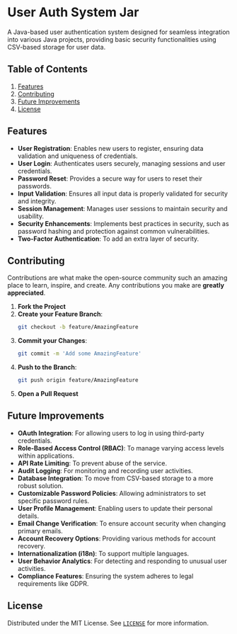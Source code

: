 # User Auth System Jar

A Java-based user authentication system designed for seamless integration into various Java projects, providing basic security functionalities using CSV-based storage for user data.

## Table of Contents

1. [Features](#features)
2. [Contributing](#contributing)
3. [Future Improvements](#future-improvements)
4. [License](#license)

## Features

- **User Registration**: Enables new users to register, ensuring data validation and uniqueness of credentials.
- **User Login**: Authenticates users securely, managing sessions and user credentials.
- **Password Reset**: Provides a secure way for users to reset their passwords.
- **Input Validation**: Ensures all input data is properly validated for security and integrity.
- **Session Management**: Manages user sessions to maintain security and usability.
- **Security Enhancements**: Implements best practices in security, such as password hashing and protection against common vulnerabilities.
- **Two-Factor Authentication**: To add an extra layer of security.

## Contributing

Contributions are what make the open-source community such an amazing place to learn, inspire, and create. Any contributions you make are **greatly appreciated**.

1. **Fork the Project**
2. **Create your Feature Branch**: 
    ```bash
    git checkout -b feature/AmazingFeature
    ```
3. **Commit your Changes**: 
    ```bash
    git commit -m 'Add some AmazingFeature'
    ```
4. **Push to the Branch**: 
    ```bash
    git push origin feature/AmazingFeature
    ```
5. **Open a Pull Request**

## Future Improvements

- **OAuth Integration**: For allowing users to log in using third-party credentials.
- **Role-Based Access Control (RBAC)**: To manage varying access levels within applications.
- **API Rate Limiting**: To prevent abuse of the service.
- **Audit Logging**: For monitoring and recording user activities.
- **Database Integration**: To move from CSV-based storage to a more robust solution.
- **Customizable Password Policies**: Allowing administrators to set specific password rules.
- **User Profile Management**: Enabling users to update their personal details.
- **Email Change Verification**: To ensure account security when changing primary emails.
- **Account Recovery Options**: Providing various methods for account recovery.
- **Internationalization (i18n)**: To support multiple languages.
- **User Behavior Analytics**: For detecting and responding to unusual user activities.
- **Compliance Features**: Ensuring the system adheres to legal requirements like GDPR.


## License

Distributed under the MIT License. See [`LICENSE`](https://github.com/siddhant-vij/User-Auth-System-Jar/blob/main/LICENSE) for more information.